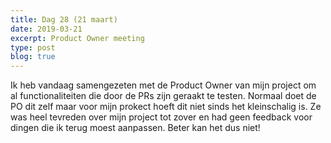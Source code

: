 ```yaml
---
title: Dag 28 (21 maart)
date: 2019-03-21
excerpt: Product Owner meeting
type: post
blog: true
---
```


Ik heb vandaag samengezeten met de Product Owner van mijn project om al functionaliteiten die door de PRs zijn geraakt te testen. Normaal doet de PO dit zelf maar voor mijn prokect hoeft dit niet sinds het kleinschalig is. Ze was heel tevreden over mijn project tot zover en had geen feedback voor dingen die ik terug moest aanpassen. Beter kan het dus niet!
